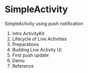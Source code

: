 # SimpleActivity
SimpleActivity using push notification

1. Intro ActivityKit
2. Lifecycle of Live Activities
3. Preparations
4. Building Live Activity UI
5. First push update
6. Demo
7. Reference
